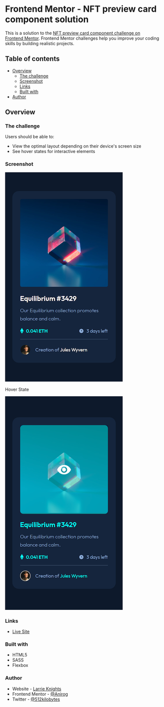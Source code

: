# Frontend Mentor - NFT preview card component solution

This is a solution to the [NFT preview card component challenge on Frontend Mentor](https://www.frontendmentor.io/challenges/nft-preview-card-component-SbdUL_w0U). Frontend Mentor challenges help you improve your coding skills by building realistic projects. 

## Table of contents

- [Overview](#overview)
  - [The challenge](#the-challenge)
  - [Screenshot](#screenshot)
  - [Links](#links)
  - [Built with](#built-with)
- [Author](#author)

## Overview

### The challenge

Users should be able to:

- View the optimal layout depending on their device's screen size
- See hover states for interactive elements

### Screenshot

![](screenshot.png)

Hover State

![](screenshot-hover.png)

### Links

- [Live Site](https://your-live-site-url.com)

### Built with

- HTML5
- SASS
- Flexbox

### Author

- Website - [Larrie Knights](https://larrieknights.com)
- Frontend Mentor - [@Anirog](https://www.frontendmentor.io/profile/Anirog)
- Twitter - [@512kilobytes](https://www.twitter.com/512kilobytes)
